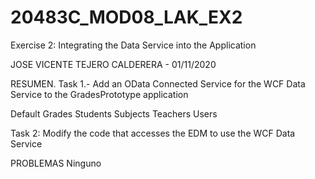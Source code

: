 # 20483C_MOD08_LAK_EX2
Exercise 2: Integrating the Data Service into the Application

JOSE VICENTE TEJERO CALDERERA - 01/11/2020

RESUMEN.
Task 1.- Add an OData Connected Service for the WCF Data Service to the GradesPrototype application

<service xmlns="http://www.w3.org/2007/app" xmlns:atom="http://www.w3.org/2005/Atom" xml:base="http://localhost:1655/Services/GradesWebDataService.svc/">
<workspace>
<atom:title>Default</atom:title>
<collection href="Grades">
<atom:title>Grades</atom:title>
</collection>
<collection href="Students">
<atom:title>Students</atom:title>
</collection>
<collection href="Subjects">
<atom:title>Subjects</atom:title>
</collection>
<collection href="Teachers">
<atom:title>Teachers</atom:title>
</collection>
<collection href="Users">
<atom:title>Users</atom:title>
</collection>
</workspace>
</service>

Task 2: Modify the code that accesses the EDM to use the WCF Data Service



PROBLEMAS
Ninguno
